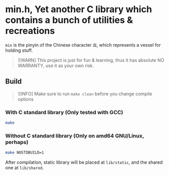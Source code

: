 # min.h, Yet another C library which contains a bunch of utilities & recreations

`min` is the pinyin of the Chinese character `皿`, which represents a vessel
for holding stuff.

> ![WARN]
> This project is just for fun & learning, thus it has absolute NO WARRANTY,
> use it as your own risk.

## Build

> ![INFO]
> Make sure to run `make clean` before you change compile options

### With C standard library (Only tested with GCC)

```sh
make
```

### Without C standard library (Only on amd64 GNU/Linux, perhaps)

```sh
make NOSTDBUILD=1
```

After compilation, static library will be placed at `lib/static`, and
the shared one at `lib/shared`.
